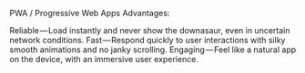 PWA / Progressive Web Apps
Advantages:

Reliable — Load instantly and never show the downasaur, even in uncertain network conditions.
Fast — Respond quickly to user interactions with silky smooth animations and no janky scrolling.
Engaging — Feel like a natural app on the device, with an immersive user experience.
